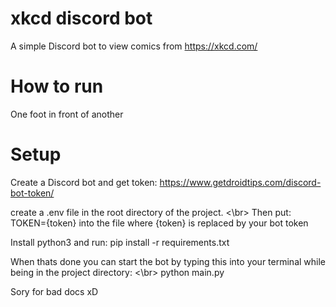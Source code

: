# xkcd discord bot

A simple Discord bot to view comics from https://xkcd.com/



# How to run
One foot in front of another


# Setup

Create a Discord bot and get token: https://www.getdroidtips.com/discord-bot-token/

create a .env file in the root directory of the project. <\br>
Then put: TOKEN={token} into the file where {token} is replaced by your bot token

Install python3 and run: pip install -r requirements.txt

When thats done you can start the bot by typing this into your terminal while being in the project directory: <\br>
python main.py




Sory for bad docs xD
